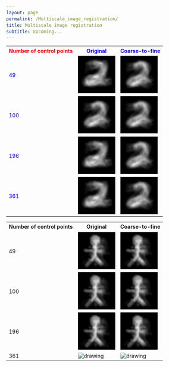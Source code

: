 ```yaml
---
layout: page
permalink: /Multiscale_image_registration/
title: Multiscale image registration
subtitle: Upcoming...
---
```


<table style="color:blue">
<tr>
   <th style="color:red"> Number of control points </th>

<th>      Original      </th>
<th>      Coarse-to-fine      </th>
</tr>
   
   <tr>
<td>49</td>
    
<td>
<img src="/assets/img/digit_no_ctf_k4_fold_5.gif" alt="drawing" width="100"/>
</td>
<td>
<img src="/assets/img/digit_ctf_cv_k4_fold_5.gif" alt="drawing" width="100"/>
</td>
 
</tr>
 
 
  <tr>
 <td>100</td>

<td>
<img src="/assets/img/digit_no_ctf_cv_k3_fold_5.gif" alt="drawing" width="100"/>
</td>
<td>
<img src="/assets/img/digit_ctf_cv_k3_fold_5.gif" alt="drawing" width="100"/>
</td>
 
</tr>

   <tr>
      <td>196</td>
 
<td>
<img src="/assets/img/digit_no_ctf_k2_fold_5.gif" alt="drawing" width="100"/>
</td>
<td>
<img src="/assets/img/digit_ctf_cv_k2_fold_5.gif" alt="drawing" width="100"/>
</td>
 
</tr>
 
 
 <tr>
   <td>361</td>
 
<td>
<img src="/assets/img/digit_no_ctf_k1.5_fold_5.gif" alt="drawing" width="100"/>
</td>
<td>
<img src="/assets/img/digit_ctf_cv_k1.5_fold_5.gif" alt="drawing" width="100"/>
</td>
 
</tr>
 <tr>
 
</table>

 

<table>
<tr>
   <th> Number of control points </th>

<th>      Original      </th>
<th>      Coarse-to-fine      </th>
</tr>
   
   <tr>
<td>49</td>
    
<td>
<img src="/assets/img/bonhommes_no_ctf_k4_fold_1.gif" alt="drawing" width="100"/>
</td>
<td>
<img src="/assets/img/bonhommes_ctf_k4_fold_1.gif" alt="drawing" width="100"/>
</td>
 
</tr>
 
 
  <tr>
 <td>100</td>

<td>
<img src="/assets/img/bonhommes_no_ctf_k3_fold_1.gif" alt="drawing" width="100"/>
</td>
<td>
<img src="/assets/img/bonhommes_ctf_k3_fold_1.gif" alt="drawing" width="100"/>
</td>
 
</tr>

   <tr>
      <td>196</td>
 
<td>
<img src="/assets/img/bonhommes_no_ctf_k2_fold_1.gif" alt="drawing" width="100"/>
</td>
<td>
<img src="/assets/img/bonhommes_ctf_k2_fold_1.gif" alt="drawing" width="100"/>
</td>
 
</tr>
 
 
 <tr>
   <td>361</td>
 
<td>
<img src="/assets/img/bonhommes_no_ctf_k1.5_fold_1.gif" alt="drawing" width="100"/>
</td>
<td>
<img src="/assets/img/bonhommes_ctf_k1.5_fold_1.gif" alt="drawing" width="100"/>
</td>
 
</tr>
 <tr>
 
</table>



